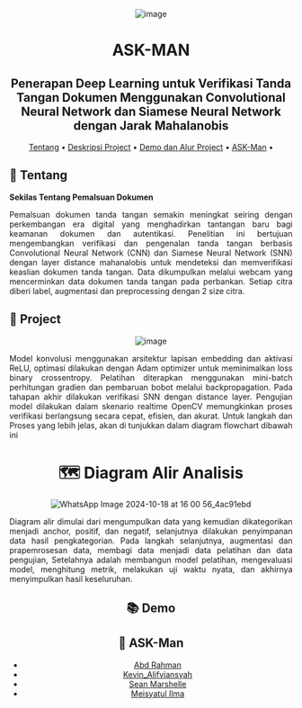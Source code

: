 <div align="center">

![image](https://github.com/user-attachments/assets/e3f87566-6217-4d7f-a2e6-38d66f59ee84)

# ASK-MAN

## Penerapan Deep Learning untuk Verifikasi Tanda Tangan Dokumen Menggunakan Convolutional Neural Network dan Siamese Neural Network dengan Jarak Mahalanobis

<p align="center">


[Tentang](#newspaper-Tentang)
•
[Deskripsi Project](#open_book-Project)
•
[Demo dan Alur Project](#books-Demo)
•
[ASK-Man](#panda_face-ASK-Man)
•
</div>

## :newspaper: Tentang

**Sekilas Tentang Pemalsuan Dokumen**

<p align="justify">
Pemalsuan dokumen tanda tangan semakin meningkat seiring dengan perkembangan era digital yang menghadirkan tantangan baru bagi keamanan dokumen dan autentikasi. Penelitian ini bertujuan mengembangkan verifikasi dan pengenalan tanda tangan berbasis Convolutional Neural Network (CNN) dan Siamese Neural Network (SNN) dengan layer distance mahanalobis untuk mendeteksi dan memverifikasi keaslian dokumen tanda tangan. Data dikumpulkan melalui webcam yang mencerminkan data dokumen tanda tangan pada perbankan. Setiap citra diberi label, augmentasi dan preprocessing dengan 2 size citra.
</p>



## :open_book: Project 

<div align="center">

![image](https://github.com/user-attachments/assets/29d16c29-7d61-41e9-b65c-d5e2be98e7ad)

<p align="center">

<p align="justify">
Model konvolusi menggunakan arsitektur lapisan embedding dan aktivasi ReLU, optimasi dilakukan dengan Adam optimizer untuk meminimalkan loss binary crossentropy. Pelatihan diterapkan menggunakan mini-batch perhitungan gradien dan pembaruan bobot melalui backpropagation. Pada tahapan akhir dilakukan verifikasi SNN dengan distance layer. Pengujian model dilakukan dalam skenario realtime OpenCV memungkinkan proses verifikasi berlangsung secara cepat, efisien, dan akurat. Untuk langkah dan Proses yang lebih jelas, akan di tunjukkan dalam diagram flowchart dibawah ini
</p>

<p align="center">

# :world_map: Diagram Alir Analisis

![WhatsApp Image 2024-10-18 at 16 00 56_4ac91ebd](https://github.com/user-attachments/assets/ad085560-f88b-40d7-8db2-846a05cf1eec)
<p align="justify">
Diagram alir dimulai dari mengumpulkan data yang kemudian dikategorikan menjadi anchor, positif, dan negatif, selanjutnya dilakukan penyimpanan data hasil pengkategorian. Pada langkah selanjutnya, augmentasi dan prapemrosesan data, membagi data menjadi data pelatihan dan data pengujian, Setelahnya adalah membangun model pelatihan, mengevaluasi model, menghitung metrik, melakukan uji waktu nyata, dan akhirnya menyimpulkan hasil keseluruhan.
</p>

</p>




## :books: Demo



## :panda_face: ASK-Man 

+ [Abd Rahman](https://github.com/abdul014/)
+ [Kevin_Alifviansyah](https://github.com/kevinsoewari/)
+ [Sean Marshelle](https://github.com/seanmarshelleproj)
+ [Meisyatul Ilma](https://github.com/meisyatulilma)

